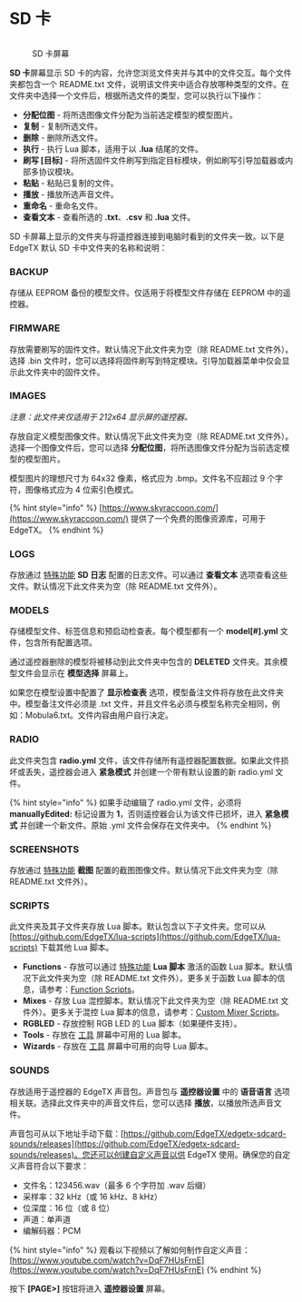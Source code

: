 # SD 卡

<figure><img src="https://edgetx-static.zkl2333.com/bwsdcard1.png" alt=""><figcaption><p>SD 卡屏幕</p></figcaption></figure>

**SD 卡**屏幕显示 SD 卡的内容，允许您浏览文件夹并与其中的文件交互。每个文件夹都包含一个 README.txt 文件，说明该文件夹中适合存放哪种类型的文件。在文件夹中选择一个文件后，根据所选文件的类型，您可以执行以下操作：

* **分配位图** - 将所选图像文件分配为当前选定模型的模型图片。
* **复制** - 复制所选文件。
* **删除** - 删除所选文件。
* **执行** - 执行 Lua 脚本，适用于以 **.lua** 结尾的文件。
* **刷写 \[目标]** - 将所选固件文件刷写到指定目标模块，例如刷写引导加载器或内部多协议模块。
* **粘贴** - 粘贴已复制的文件。
* **播放** - 播放所选声音文件。
* **重命名** - 重命名文件。
* **查看文本** - 查看所选的 **.txt**、**.csv** 和 **.lua** 文件。

SD 卡屏幕上显示的文件夹与将遥控器连接到电脑时看到的文件夹一致。以下是 EdgeTX 默认 SD 卡中文件夹的名称和说明：

### BACKUP

存储从 EEPROM 备份的模型文件。仅适用于将模型文件存储在 EEPROM 中的遥控器。

### FIRMWARE

存放需要刷写的固件文件。默认情况下此文件夹为空（除 README.txt 文件外）。选择 .bin 文件时，您可以选择将固件刷写到特定模块。引导加载器菜单中仅会显示此文件夹中的固件文件。

### IMAGES

_注意：此文件夹仅适用于 212x64 显示屏的遥控器。_

存放自定义模型图像文件。默认情况下此文件夹为空（除 README.txt 文件外）。选择一个图像文件后，您可以选择 **分配位图**，将所选图像文件分配为当前选定模型的模型图片。

模型图片的理想尺寸为 64x32 像素，格式应为 .bmp。文件名不应超过 9 个字符，图像格式应为 4 位索引色模式。

{% hint style="info" %}
[https://www.skyraccoon.com/](https://www.skyraccoon.com/) 提供了一个免费的图像资源库，可用于 EdgeTX。
{% endhint %}

### LOGS

存放通过 [特殊功能](../model-select/special-functions.md) **SD 日志** 配置的日志文件。可以通过 **查看文本** 选项查看这些文件。默认情况下此文件夹为空（除 README.txt 文件外）。

### MODELS

存储模型文件、标签信息和预启动检查表。每个模型都有一个 **model[#].yml** 文件，包含所有配置选项。

通过遥控器删除的模型将被移动到此文件夹中包含的 **DELETED** 文件夹。其余模型文件会显示在 **模型选择** 屏幕上。

如果您在模型设置中配置了 **显示检查表** 选项，模型备注文件将存放在此文件夹中。模型备注文件必须是 .txt 文件，并且文件名必须与模型名称完全相同，例如：Mobula6.txt。文件内容由用户自行决定。

### RADIO

此文件夹包含 **radio.yml** 文件，该文件存储所有遥控器配置数据。如果此文件损坏或丢失，遥控器会进入 **紧急模式** 并创建一个带有默认设置的新 radio.yml 文件。

{% hint style="info" %}
如果手动编辑了 radio.yml 文件，必须将 **manuallyEdited:** 标记设置为 **1**，否则遥控器会认为该文件已损坏，进入 **紧急模式** 并创建一个新文件。原始 .yml 文件会保存在文件夹中。
{% endhint %}

### SCREENSHOTS

存放通过 [特殊功能](../model-select/special-functions.md) **截图** 配置的截图图像文件。默认情况下此文件夹为空（除 README.txt 文件外）。

### SCRIPTS

此文件夹及其子文件夹存放 Lua 脚本。默认包含以下子文件夹。您可以从 [https://github.com/EdgeTX/lua-scripts](https://github.com/EdgeTX/lua-scripts) 下载其他 Lua 脚本。

* **Functions** - 存放可以通过 [特殊功能](../../color-radios/model-settings/special-functions.md) **Lua 脚本** 激活的函数 Lua 脚本。默认情况下此文件夹为空（除 README.txt 文件外）。更多关于函数 Lua 脚本的信息，请参考：[Function Scripts](https://luadoc.edgetx.org/part\_i\_-\_script\_type\_overview/function\_scripts)。
* **Mixes** - 存放 Lua 混控脚本。默认情况下此文件夹为空（除 README.txt 文件外）。更多关于混控 Lua 脚本的信息，请参考：[Custom Mixer Scripts](https://luadoc.edgetx.org/part\_i\_-\_script\_type\_overview/mix)。
* **RGBLED** - 存放控制 RGB LED 的 Lua 脚本（如果硬件支持）。
* **Tools** - 存放在 [工具](../../color-radios/radio-settings/tools.md) 屏幕中可用的 Lua 脚本。
* **Wizards** - 存放在 [工具](../../color-radios/radio-settings/tools.md) 屏幕中可用的向导 Lua 脚本。

### SOUNDS

存放适用于遥控器的 EdgeTX 声音包。声音包与 **遥控器设置** 中的 **语音语言** 选项相关联。选择此文件夹中的声音文件后，您可以选择 **播放**，以播放所选声音文件。

声音包可从以下地址手动下载：[https://github.com/EdgeTX/edgetx-sdcard-sounds/releases](https://github.com/EdgeTX/edgetx-sdcard-sounds/releases)。您还可以创建自定义声音以供 EdgeTX 使用。确保您的自定义声音符合以下要求：

* 文件名：123456.wav（最多 6 个字符加 .wav 后缀）
* 采样率：32 kHz（或 16 kHz、8 kHz）
* 位深度：16 位（或 8 位）
* 声道：单声道
* 编解码器：PCM

{% hint style="info" %}
观看以下视频以了解如何制作自定义声音：[https://www.youtube.com/watch?v=DqF7HUsFrnE](https://www.youtube.com/watch?v=DqF7HUsFrnE)
{% endhint %}

按下 **\[PAGE>]** 按钮将进入 **遥控器设置** 屏幕。
